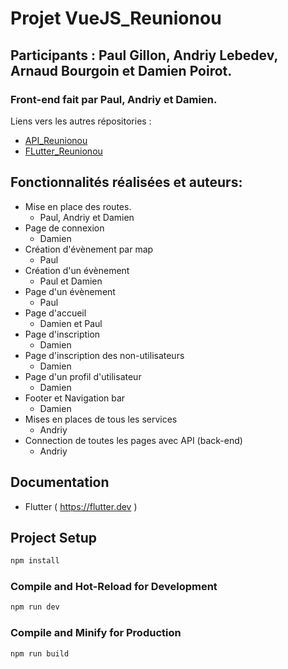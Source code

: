 # Projet VueJS_Reunionou

## Participants : Paul Gillon, Andriy Lebedev, Arnaud Bourgoin et Damien Poirot.
### Front-end fait par Paul, Andriy et Damien.
Liens vers les autres répositories : 
- [API_Reunionou](https://github.com/Arnaud541/API_Reunionou)
- [FLutter_Reunionou](https://github.com/Arnaud541/Flutter_Reunionou)

## Fonctionnalités réalisées et auteurs:

- Mise en place des routes.
  - Paul, Andriy et Damien
- Page de connexion
  - Damien
- Création d'évènement par map
  - Paul
- Création d'un évènement
  - Paul et Damien
- Page d'un évènement
  - Paul
- Page d'accueil
  - Damien et Paul
- Page d'inscription
  - Damien
- Page d'inscription des non-utilisateurs
  - Damien 
- Page d'un profil d'utilisateur
  - Damien
- Footer et Navigation bar
  - Damien
- Mises en places de tous les services
  - Andriy
- Connection de toutes les pages avec API (back-end)
  - Andriy 

## Documentation

- Flutter ( https://flutter.dev )

## Project Setup

```sh
npm install
```

### Compile and Hot-Reload for Development

```sh
npm run dev
```

### Compile and Minify for Production

```sh
npm run build
```

